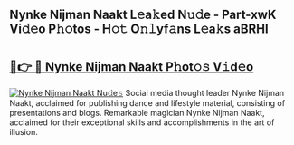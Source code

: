 ## Nynke Nijman Naakt L𝚎a𝚔ed N𝚞𝚍e - Part-xwK Vi𝚍𝚎o P𝚑𝚘tos - H𝚘𝚝 O𝚗𝚕yf𝚊ns L𝚎a𝚔s aBRHl

# <h2><a href="http://kfcruvp.oniu.top/?m=Nynke+Nijman+Naakt">🔗👉 🔴 Nynke Nijman Naakt P𝚑ot𝚘𝚜 V𝚒d𝚎o</a></h2>

[![Nynke Nijman Naakt Nu𝚍e𝚜](https://i.imgur.com/0qMVB7G.gif)](http://kfcruvp.oniu.top/?m=Nynke+Nijman+Naakt)
Social media thought leader Nynke Nijman Naakt, acclaimed for publishing dance and lifestyle material, consisting of presentations and blogs. Remarkable magician Nynke Nijman Naakt, acclaimed for their exceptional skills and accomplishments in the art of illusion.  
